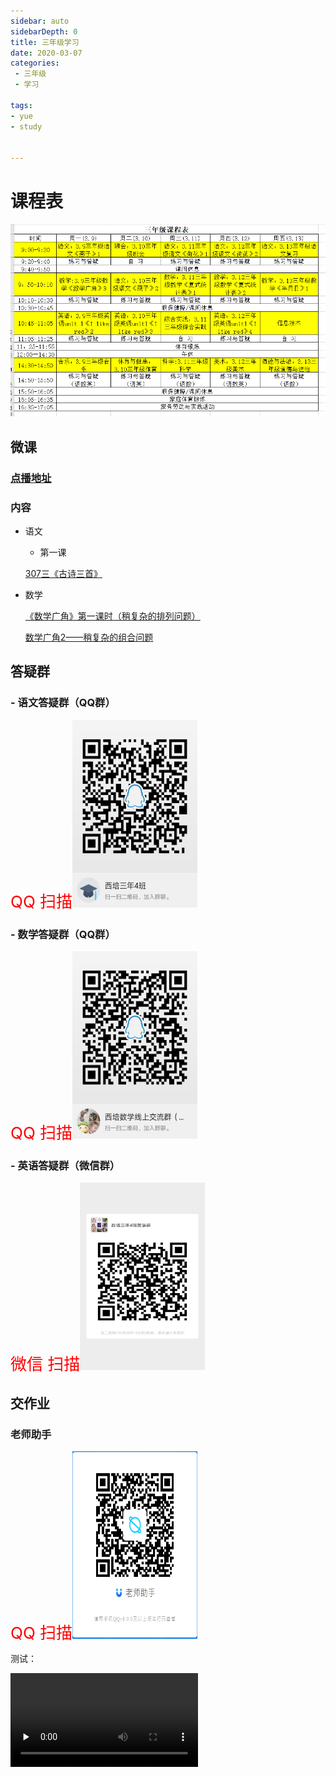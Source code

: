 ```yaml
---
sidebar: auto
sidebarDepth: 0
title: 三年级学习
date: 2020-03-07
categories:
 - 三年级
 - 学习

tags:
- yue
- study


---
```


# 课程表

![](./.yue_study_images/437bb662.png)

## 微课
### [点播地址](http://tw.xttjzx.com/liveplatform/twliveLogin/toLogin)

### 内容

- 语文

    - 第一课

    [307三《古诗三首》](/307_1.pptx)

- 数学

    [《数学广角》第一课时（稍复杂的排列问题）](/307_math_1.pptx)

    [数学广角2——稍复杂的组合问题](/308_math_2.pptx)

## 答疑群

### - 语文答疑群（QQ群）

<font style="color:red; font-size: 26px">QQ 扫描</font><img src="./.yue_study_images/5e01dba3.png" style="width:200px;height:300px"></img>

### - 数学答疑群（QQ群）

 <font style="color:red; font-size: 26px">QQ 扫描</font><img src="./.yue_study_images/4296a01d.png" style="width:200px;height:300px"></img>

### - 英语答疑群（微信群）
  <font style="color:red; font-size: 26px">微信 扫描</font><img src="./.yue_study_images/f8db6313.png" style="width:200px;height:300px"></img>


## 交作业

### 老师助手
<font style="color:red; font-size: 26px">QQ 扫描</font><img src="./.yue_study_images/a01ff983.png" style="width:200px;height:300px"></img>

测试：

<video id="video" controls="" preload="none" >
      <source id="mp4" src="http://cdn.teewonyun.com/Z000001/2020/3/7/mp4/17ea2b30-b636-454f-b514-455ef449d058.mp4" type="video/mp4">
      </video>